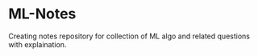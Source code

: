 # ML-Notes

Creating notes repository for collection of ML algo and related questions with explaination.
